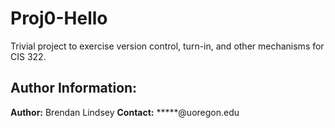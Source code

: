 # Proj0-Hello
Trivial project to exercise version control, turn-in, and other
mechanisms for CIS 322.

## Author Information:
**Author:** Brendan Lindsey
**Contact:** \*\*\*\*\*@uoregon.edu

